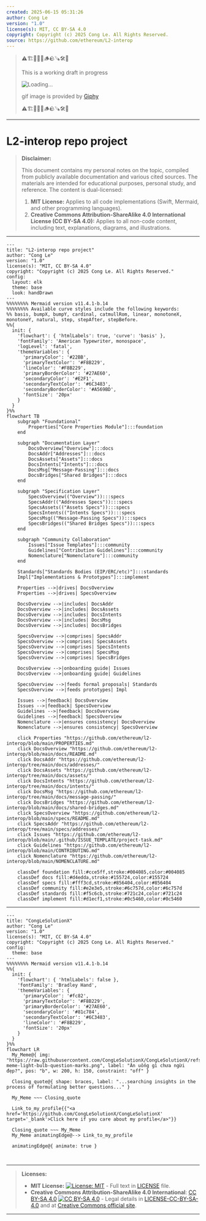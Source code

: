 ```yaml
---
created: 2025-06-15 05:31:26
author: Cong Le
version: "1.0"
license(s): MIT, CC BY-SA 4.0
copyright: Copyright (c) 2025 Cong Le. All Rights Reserved.
source: https://github.com/ethereum/L2-interop
---
```



> ⚠️🏗️🚧🦺🧱🪵🪨🪚🛠️👷
> 
> This is a working draft in progress
> 
> ![Loading...](https://media1.giphy.com/media/v1.Y2lkPTc5MGI3NjExanZydm52NDcyNWIwMWtneG9uOWk4aGpseXQ1bHR4b3c1N2x3MnB6bSZlcD12MV9pbnRlcm5hbF9naWZfYnlfaWQmY3Q9Zw/m3XqQ8QhuIUuQau7n5/giphy.gif)
>
> gif image is provided by [Giphy](https://giphy.com)
> 
> ⚠️🏗️🚧🦺🧱🪵🪨🪚🛠️👷


----




# L2-interop repo project
> **Disclaimer:**
>
> This document contains my personal notes on the topic,
> compiled from publicly available documentation and various cited sources.
> The materials are intended for educational purposes, personal study, and reference.
> The content is dual-licensed:
> 1. **MIT License:** Applies to all code implementations (Swift, Mermaid, and other programming languages).
> 2. **Creative Commons Attribution-ShareAlike 4.0 International License (CC BY-SA 4.0):** Applies to all non-code content, including text, explanations, diagrams, and illustrations.
---



```mermaid
---
title: "L2-interop repo project"
author: "Cong Le"
version: "1.0"
license(s): "MIT, CC BY-SA 4.0"
copyright: "Copyright (c) 2025 Cong Le. All Rights Reserved."
config:
  layout: elk
  theme: base
  look: handDrawn
---
%%%%%%%% Mermaid version v11.4.1-b.14
%%%%%%%% Available curve styles include the following keywords:
%% basis, bumpX, bumpY, cardinal, catmullRom, linear, monotoneX, monotoneY, natural, step, stepAfter, stepBefore.
%%{
  init: {
    'flowchart': { 'htmlLabels': true, 'curve': 'basis' },
    'fontFamily': 'American Typewriter, monospace',
    'logLevel': 'fatal',
    'themeVariables': {
      'primaryColor': '#22BB',
      'primaryTextColor': '#F8B229',
      'lineColor': '#F8B229',
      'primaryBorderColor': '#27AE60',
      'secondaryColor': '#E2F1',
      'secondaryTextColor': '#6C3483',
      'secondaryBorderColor': '#A569BD',
      'fontSize': '20px'
    }
  }
}%%
flowchart TB
    subgraph "Foundational"
        Properties["Core Properties Module"]:::foundation
    end

    subgraph "Documentation Layer"
        DocsOverview["Overview"]:::docs
        DocsAddr["Addresses"]:::docs
        DocsAssets["Assets"]:::docs
        DocsIntents["Intents"]:::docs
        DocsMsg["Message-Passing"]:::docs
        DocsBridges["Shared Bridges"]:::docs
    end

    subgraph "Specification Layer"
        SpecsOverview(("Overview")):::specs
        SpecsAddr(("Addresses Specs")):::specs
        SpecsAssets(("Assets Specs")):::specs
        SpecsIntents(("Intents Specs")):::specs
        SpecsMsg(("Message-Passing Specs")):::specs
        SpecsBridges(("Shared Bridges Specs")):::specs
    end

    subgraph "Community Collaboration"
        Issues["Issue Templates"]:::community
        Guidelines["Contribution Guidelines"]:::community
        Nomenclature["Nomenclature"]:::community
    end

    Standards["Standards Bodies (EIP/ERC/etc)"]:::standards
    Impl["Implementations & Prototypes"]:::implement

    Properties -->|drives| DocsOverview
    Properties -->|drives| SpecsOverview

    DocsOverview -->|includes| DocsAddr
    DocsOverview -->|includes| DocsAssets
    DocsOverview -->|includes| DocsIntents
    DocsOverview -->|includes| DocsMsg
    DocsOverview -->|includes| DocsBridges

    SpecsOverview -->|comprises| SpecsAddr
    SpecsOverview -->|comprises| SpecsAssets
    SpecsOverview -->|comprises| SpecsIntents
    SpecsOverview -->|comprises| SpecsMsg
    SpecsOverview -->|comprises| SpecsBridges

    DocsOverview -->|onboarding guide| Issues
    DocsOverview -->|onboarding guide| Guidelines

    SpecsOverview -->|feeds formal proposals| Standards
    SpecsOverview -->|feeds prototypes| Impl

    Issues -->|feedback| DocsOverview
    Issues -->|feedback| SpecsOverview
    Guidelines -->|feedback| DocsOverview
    Guidelines -->|feedback| SpecsOverview
    Nomenclature -->|ensures consistency| DocsOverview
    Nomenclature -->|ensures consistency| SpecsOverview

    click Properties "https://github.com/ethereum/l2-interop/blob/main/PROPERTIES.md"
    click DocsOverview "https://github.com/ethereum/l2-interop/blob/main/docs/README.md"
    click DocsAddr "https://github.com/ethereum/l2-interop/tree/main/docs/addresses/"
    click DocsAssets "https://github.com/ethereum/l2-interop/tree/main/docs/assets/"
    click DocsIntents "https://github.com/ethereum/l2-interop/tree/main/docs/intents/"
    click DocsMsg "https://github.com/ethereum/l2-interop/tree/main/docs/message-passing/"
    click DocsBridges "https://github.com/ethereum/l2-interop/blob/main/docs/shared-bridges.md"
    click SpecsOverview "https://github.com/ethereum/l2-interop/blob/main/specs/README.md"
    click SpecsAddr "https://github.com/ethereum/l2-interop/tree/main/specs/addresses/"
    click Issues "https://github.com/ethereum/l2-interop/blob/main/.github/ISSUE_TEMPLATE/project-task.md"
    click Guidelines "https://github.com/ethereum/l2-interop/blob/main/CONTRIBUTING.md"
    click Nomenclature "https://github.com/ethereum/l2-interop/blob/main/NOMENCLATURE.md"

    classDef foundation fill:#cce5ff,stroke:#004085,color:#004085
    classDef docs fill:#d4edda,stroke:#155724,color:#155724
    classDef specs fill:#fff3cd,stroke:#856404,color:#856404
    classDef community fill:#e2e3e5,stroke:#6c757d,color:#6c757d
    classDef standards fill:#f5c6cb,stroke:#721c24,color:#721c24
    classDef implement fill:#d1ecf1,stroke:#0c5460,color:#0c5460

```

-----

<!-- 
```mermaid
%% Current Mermaid version
info
```  -->


```mermaid
---
title: "CongLeSolutionX"
author: "Cong Le"
version: "1.0"
license(s): "MIT, CC BY-SA 4.0"
copyright: "Copyright (c) 2025 Cong Le. All Rights Reserved."
config:
  theme: base
---
%%%%%%%% Mermaid version v11.4.1-b.14
%%{
  init: {
    'flowchart': { 'htmlLabels': false },
    'fontFamily': 'Bradley Hand',
    'themeVariables': {
      'primaryColor': '#fc82',
      'primaryTextColor': '#F8B229',
      'primaryBorderColor': '#27AE60',
      'secondaryColor': '#81c784',
      'secondaryTextColor': '#6C3483',
      'lineColor': '#F8B229',
      'fontSize': '20px'
    }
  }
}%%
flowchart LR
  My_Meme@{ img: "https://raw.githubusercontent.com/CongLeSolutionX/CongLeSolutionX/refs/heads/main/assets/images/My-meme-light-bulb-question-marks.png", label: "Ăn uống gì chưa ngừi đẹp?", pos: "b", w: 200, h: 150, constraint: "off" }

  Closing_quote@{ shape: braces, label: "...searching insights in the process of formulating better questions..." }
    
  My_Meme ~~~ Closing_quote
    
  Link_to_my_profile{{"<a href='https://github.com/CongLeSolutionX/CongLeSolutionX' target='_blank'>Click here if you care about my profile</a>"}}

  Closing_quote ~~~ My_Meme
  My_Meme animatingEdge@--> Link_to_my_profile
  
  animatingEdge@{ animate: true }



```

---
>**Licenses:**
>
>- **MIT License:**  [![License: MIT](https://img.shields.io/badge/License-MIT-yellow.svg)](LICENSE) - Full text in [LICENSE](LICENSE) file.
>- **Creative Commons Attribution-ShareAlike 4.0 International**: [CC BY-SA 4.0](https://creativecommons.org/licenses/by-sa/4.0/) [![CC BY-SA 4.0](https://licensebuttons.net/l/by-sa/4.0/88x31.png)](https://creativecommons.org/licenses/by-sa/4.0/) - Legal details in [LICENSE-CC-BY-SA-4.0](THE_PAST/LICENSE-CC-BY-SA-4.0) and at [Creative Commons official site](https://creativecommons.org/licenses/by-sa/4.0/).
>
---